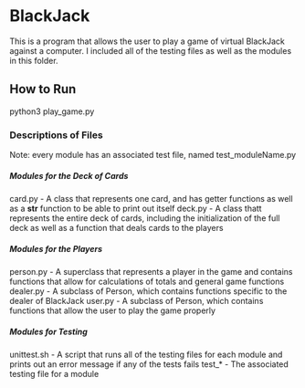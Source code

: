 # BlackJack

This is a program that allows the user to play a game of virtual BlackJack
against a computer. I included all of the testing files as well as the modules
in this folder.

## How to Run

python3 play_game.py

### Descriptions of Files
Note: every module has an associated test file, named test_moduleName.py

##### Modules for the Deck of Cards
card.py - A class that represents one card, and has getter functions as well as 
		  a __str__ function to be able to print out itself
deck.py - A class thatt represents the entire deck of cards, including the 
		  initialization of the full deck as well as a function that deals cards
		  to the players

##### Modules for the Players
person.py - A superclass that represents a player in the game and contains 
			functions that allow for calculations of totals and general
			game functions
dealer.py - A subclass of Person, which contains functions specific to the 
			dealer of BlackJack
user.py - A subclass of Person, which contains functions that allow the user to 
		  play the game properly

##### Modules for Testing
unittest.sh - A script that runs all of the testing files for each module and
			  prints out an error message if any of the tests fails
test_* - The associated testing file for a module
